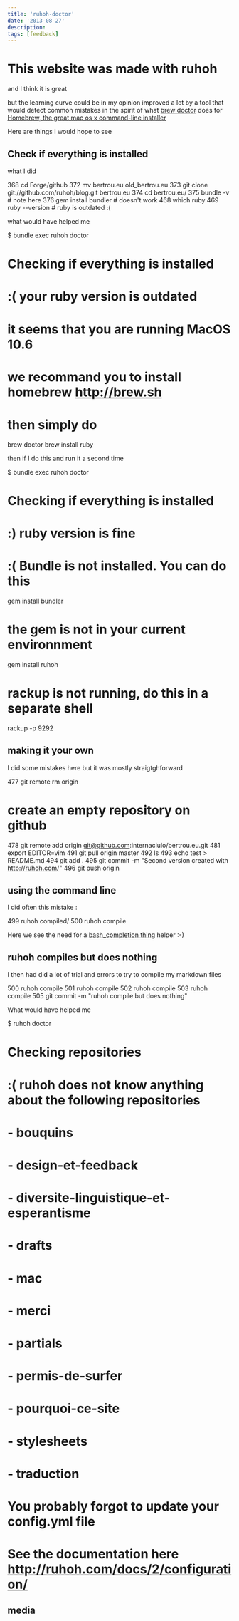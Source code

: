 ```yaml
---
title: 'ruhoh-doctor'
date: '2013-08-27'
description:
tags: [feedback]
---
```


# This website was made with ruhoh

and I think it is great

but the learning curve could be in my opinion improved a lot by a tool that would detect common mistakes in the spirit of what [brew doctor](https://github.com/mxcl/homebrew/blob/master/Library/Homebrew/cmd/doctor.rb?source=c) does for [Homebrew, the great mac os x command-line installer](http://brew.sh/)

Here are things I would hope to see

## Check if everything is installed

what I did

  368  cd Forge/github
  372  mv bertrou.eu old_bertrou.eu
  373  git clone git://github.com/ruhoh/blog.git bertrou.eu
  374  cd bertrou.eu/
  375  bundle -v 						# note here
  376  gem install bundler 		# doesn't work
  468  which ruby
  469  ruby --version				# ruby is outdated :(

what would have helped me

  $ bundle exec ruhoh doctor
  # Checking if everything is installed
  # :( your ruby version is outdated
  # it seems that you are running MacOS 10.6
  # we recommand you to install homebrew http://brew.sh
  # then simply do 
  brew doctor
  brew install ruby

then if I do this and run it a second time

  $ bundle exec ruhoh doctor
  # Checking if everything is installed
  # :) ruby version is fine
  # :( Bundle is not installed. You can do this
  gem install bundler
  # the gem is not in your current environnment
  gem install ruhoh
  # rackup is not running, do this in a separate shell
  rackup -p 9292
  
## making it your own

I did some mistakes here but it was mostly straigtghforward

   477  git remote rm origin
   # create an empty repository on github
  478  git remote add origin git@github.com:internaciulo/bertrou.eu.git
  481  export EDITOR=vim
  491  git pull origin master
  492  ls
  493  echo test > README.md 
  494  git add .
  495  git commit -m "Second version created with http://ruhoh.com/"
  496  git push origin 

## using the command line

I did often this mistake :

  499  ruhoh compiled/
  500  ruhoh compile
  
Here we see the need for a [bash_completion thing](http://bash-completion.alioth.debian.org) helper :-) 

## ruhoh compiles but does nothing

I then had did a lot of trial and errors to try to compile my markdown files

  500  ruhoh compile
  501  ruhoh compile
  502  ruhoh compile
  503  ruhoh compile
  505  git commit -m "ruhoh compile but does nothing"

What would have helped me

  $ ruhoh doctor
  # Checking repositories
  # :( ruhoh does not know anything about the following repositories
  # - bouquins
 # - design-et-feedback
 # - diversite-linguistique-et-esperantisme
 # - drafts
 # - mac
 # - merci
 # - partials
 # - permis-de-surfer
 # - pourquoi-ce-site
 # - stylesheets
 # - traduction
 # You probably forgot to update your config.yml file
 # See the documentation here http://ruhoh.com/docs/2/configuration/
 
##  media